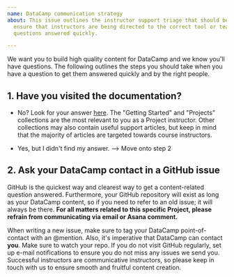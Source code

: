 ```yaml
---
name: DataCamp communication strategy
about: This issue outlines the instructor support triage that should be followed to
  ensure that instructors are being directed to the correct tool or team to get their
  questions answered quickly.

---
```


We want you to build high quality content for DataCamp and we know you'll have questions. The following outlines the steps you should take when you have a question to get them answered quickly and by the right people.

## 1. Have you visited the documentation?

- No? Look for your answer [here](https://instructor-support.datacamp.com/). The "Getting Started" and "Projects" collections are the most relevant to you as a Project instructor. Other collections may also contain useful support articles, but keep in mind that the majority of articles are targeted towards course instructors.

- Yes, but I didn't find my answer. --> Move onto step 2

## 2. Ask your DataCamp contact in a GitHub issue

GitHub is the quickest way and clearest way to get a content-related question answered. Furthermore, your GitHub repository will exist as long as your DataCamp content, so if you need to refer to an old issue; it will always be there. **For all matters related to this specific Project, please refrain from communicating via email or Asana comment.**

When writing a new issue, make sure to tag your DataCamp point-of-contact with an @mention. Also, it's imperative that DataCamp can contact **you**. Make sure to watch your repo. If you do not visit GitHub regularly, set up e-mail notifications to ensure you do not miss any issues we send you. Successful instructors are communicative instructors, so please keep in touch with us to ensure smooth and fruitful content creation.
